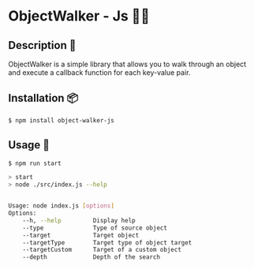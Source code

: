 # ObjectWalker - Js 🚶‍♂️

## Description 📝

ObjectWalker is a simple library that allows you to walk through an object and execute a callback function for each key-value pair.

## Installation 📦

```bash
$ npm install object-walker-js
```

## Usage 🚀

```sh
$ npm run start

> start
> node ./src/index.js --help


Usage: node index.js [options]
Options:
    --h, --help         Display help
    --type              Type of source object
    --target            Target object
    --targetType        Target type of object target
    --targetCustom      Target of a custom object
    --depth             Depth of the search
```
